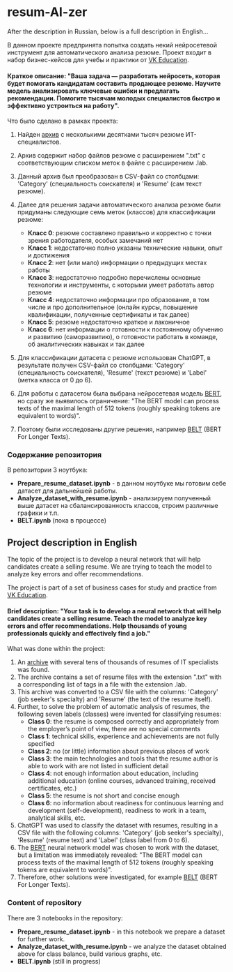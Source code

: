 # resum-AI-zer

After the description in Russian, below is a full description in English...

В данном проекте предпринята попытка создать некий нейросетевой инструмент для автоматического анализа резюме.
Проект входит в набор бизнес-кейсов для учебы и практики от [VK Education](https://education.vk.company/education_projects).

#### Краткое описание: "Ваша задача — разработать нейросеть, которая будет помогать кандидатам составить продающее резюме. Научите модель анализировать ключевые ошибки и предлагать рекомендации. Помогите тысячам молодых специалистов быстро и эффективно устроиться на работу".
Что было сделано в рамках проекта:
1. Найден [архив](https://github.com/florex/resume_corpus) с несколькими десятками тысяч резюме ИТ-специалистов.
2. Архив содержит набор файлов резюме с расширением ".txt" с соответствующим списком меток в файле с расширением .lab.
3. Данный архив был преобразован в CSV-файл со столбцами: 'Category' (специальность соискателя) и 'Resume' (сам текст резюме).
4. Далее для решения задачи автоматического анализа резюме были придуманы следующие семь меток (классов) для классификации резюме:
    - **Класс 0**: резюме составлено правильно и корректно с точки зрения работодателя, особых замечаний нет
    - **Класс 1**: недостаточно полно указаны технические навыки, опыт и достижения
    - **Класс 2**: нет (или мало) информации о предыдущих местах работы
    - **Класс 3**: недостаточно подробно перечислены основные технологии и инструменты, с которыми умеет работать автор резюме
    - **Класс 4**: недостаточно информации про образование, в том числе и про дополнительное (онлайн курсы, повышение квалификации, полученные сертификаты и так далее)
    - **Класс 5**: резюме недостаточно краткое и лаконичное
    - **Класс 6**: нет информации о готовности к постоянному обучению и развитию (саморазвитию), о готовности работать в команде, об аналитических навыках и так далее
 
5. Для классификации датасета с резюме использован ChatGPT, в результате получен CSV-файл со столбцами: 'Category' (специальность соискателя), 'Resume' (текст резюме) и 'Label' (метка класса от 0 до 6). 
6. Для работы с датасетом была выбрана нейросетевая модель [BERT](https://github.com/google-research/bert), но сразу же выявилось ограничение: "The BERT model can process texts of the maximal length of 512 tokens (roughly speaking tokens are equivalent to words)".
7. Поэтому были исследованы другие решения, например [BELT](https://github.com/mim-solutions/bert_for_longer_texts) (BERT For Longer Texts).

### Содержание репозитория
В репозитории 3 ноутбука:
- **Prepare_resume_dataset.ipynb** - в данном ноутбуке мы готовим себе датасет для дальнейшей работы.
- **Analyze_dataset_with_resume.ipynb** - анализируем полученный выше датасет на сбалансированность классов, строим различные графики и т.п.
- **BELT.ipynb** (пока в процессе)



## Project description in English
The topic of the project is to develop a neural network that will help candidates create a selling resume. We are trying to teach the model to analyze key errors and offer recommendations.


The project is part of a set of business cases for study and practice from [VK Education](https://education.vk.company/education_projects).

#### Brief description: "Your task is to develop a neural network that will help candidates create a selling resume. Teach the model to analyze key errors and offer recommendations. Help thousands of young professionals quickly and effectively find a job."
What was done within the project:
1. An [archive](https://github.com/florex/resume_corpus) with several tens of thousands of resumes of IT specialists was found.
2. The archive contains a set of resume files with the extension ".txt" with a corresponding list of tags in a file with the extension .lab.
3. This archive was converted to a CSV file with the columns: 'Category' (job seeker's specialty) and 'Resume' (the text of the resume itself).
4. Further, to solve the problem of automatic analysis of resumes, the following seven labels (classes) were invented for classifying resumes:
    - **Class 0**: the resume is composed correctly and appropriately from the employer’s point of view, there are no special comments
    - **Class 1**: technical skills, experience and achievements are not fully specified
    - **Class 2**: no (or little) information about previous places of work
    - **Class 3**: the main technologies and tools that the resume author is able to work with are not listed in sufficient detail
    - **Class 4**: not enough information about education, including additional education (online courses, advanced training, received certificates, etc.)
    - **Class 5**: the resume is not short and concise enough
    - **Class 6**: no information about readiness for continuous learning and development (self-development), readiness to work in a team, analytical skills, etc.
5. ChatGPT was used to classify the dataset with resumes, resulting in a CSV file with the following columns: 'Category' (job seeker's specialty), 'Resume' (resume text) and 'Label' (class label from 0 to 6).
6. The [BERT](https://github.com/google-research/bert) neural network model was chosen to work with the dataset, but a limitation was immediately revealed: "The BERT model can process texts of the maximal length of 512 tokens (roughly speaking tokens are equivalent to words)".
7. Therefore, other solutions were investigated, for example [BELT](https://github.com/mim-solutions/bert_for_longer_texts) (BERT For Longer Texts).

### Content of repository
There are 3 notebooks in the repository:
- **Prepare_resume_dataset.ipynb** - in this notebook we prepare a dataset for further work.
- **Analyze_dataset_with_resume.ipynb** - we analyze the dataset obtained above for class balance, build various graphs, etc.
- **BELT.ipynb** (still in progress)